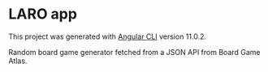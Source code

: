 # LARO app

This project was generated with [Angular CLI](https://github.com/angular/angular-cli) version 11.0.2.

Random board game generator fetched from a JSON API from Board Game Atlas.
